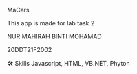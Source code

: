 MaCars

This app is made for lab task 2

NUR MAHIRAH BINTI MOHAMAD

20DDT21F2002

🛠 Skills
Javascript, HTML, VB.NET, Phyton
